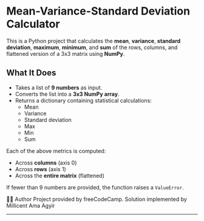 # Mean-Variance-Standard Deviation Calculator


This is a Python project that calculates the **mean**, **variance**, **standard deviation**, **maximum**, **minimum**, and **sum** of the rows, columns, and flattened version of a 3x3 matrix using **NumPy**.



##  What It Does

- Takes a list of **9 numbers** as input.
- Converts the list into a **3x3 NumPy array**.
- Returns a dictionary containing statistical calculations:
  - Mean
  - Variance
  - Standard deviation
  - Max
  - Min
  - Sum

Each of the above metrics is computed:
- Across **columns** (axis 0)
- Across **rows** (axis 1)
- Across the **entire matrix** (flattened)

If fewer than 9 numbers are provided, the function raises a `ValueError`.


🧑‍💻 Author
Project provided by freeCodeCamp. Solution implemented by Millicent Ama Agyir




---

